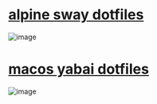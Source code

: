# [alpine sway dotfiles](https://github.com/T7a9/dotfiles/tree/sway)
![image](https://github.com/T7a9/dotfiles/assets/91150477/459b6b19-2620-48b5-8958-544b1fe28ac5)
# [macos yabai dotfiles](https://github.com/T7a9/dotfiles/tree/yabai)
![image](https://github.com/T7a9/dotfiles/assets/91150477/0628d42c-ac3e-4f7a-a04b-949084414f4b)


